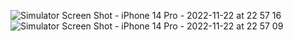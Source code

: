 ![Simulator Screen Shot - iPhone 14 Pro - 2022-11-22 at 22 57 16](https://user-images.githubusercontent.com/113001767/203419794-0882b195-25ee-47ca-82ab-a65b7c620a7f.png)
![Simulator Screen Shot - iPhone 14 Pro - 2022-11-22 at 22 57 09](https://user-images.githubusercontent.com/113001767/203419806-7170849f-ab5d-4f8d-ad9b-fd67ed8d26c1.png)

